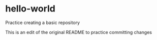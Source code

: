 # hello-world
Practice creating a basic repository

This is an edit of the original README to practice committing changes
